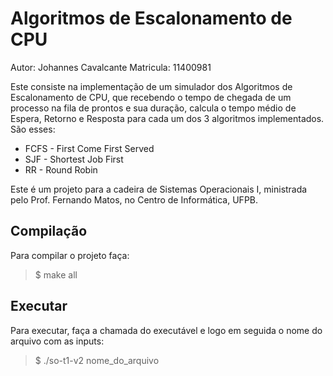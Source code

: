 # Algoritmos de Escalonamento de CPU

Autor: Johannes Cavalcante
Matricula: 11400981

Este consiste na implementação de um simulador dos Algoritmos de Escalonamento de CPU, que recebendo o tempo de chegada de um processo na fila de prontos e sua duração, calcula o tempo médio de Espera, Retorno e Resposta para cada um dos 3 algoritmos implementados.
São esses:
* FCFS - First Come First Served
* SJF - Shortest Job First
* RR - Round Robin

Este é um projeto para a cadeira de Sistemas Operacionais I, ministrada pelo Prof. Fernando Matos, no Centro de Informática,  UFPB.

## Compilação

Para compilar o projeto faça:

> $ make all

## Executar

Para executar, faça a chamada do executável e logo em seguida o nome do arquivo com as inputs:

> $ ./so-t1-v2 nome_do_arquivo
